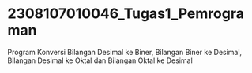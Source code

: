 # 2308107010046_Tugas1_Pemrograman
Program Konversi Bilangan Desimal ke Biner, Bilangan Biner ke Desimal, Bilangan Desimal ke Oktal dan Bilangan Oktal ke Desimal
